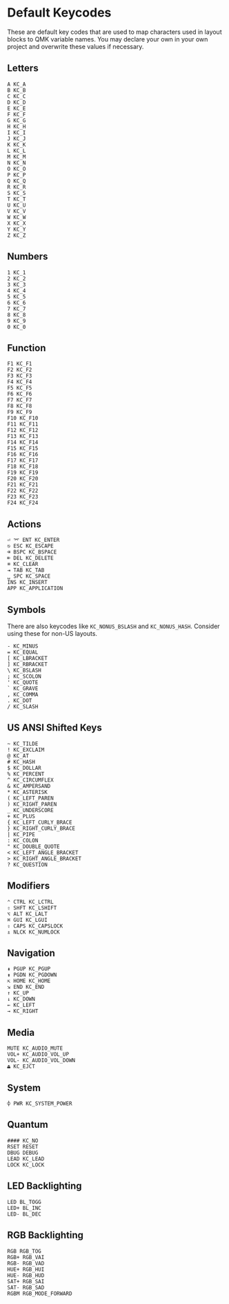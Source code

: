 # Default Keycodes

These are default key codes that are used to map characters used in layout blocks to QMK variable names. You may declare your own in your own project and overwrite these values if necessary.

## Letters

```keycodes
A KC_A
B KC_B
C KC_C
D KC_D
E KC_E
F KC_F
G KC_G
H KC_H
I KC_I
J KC_J
K KC_K
L KC_L
M KC_M
N KC_N
O KC_O
P KC_P
Q KC_Q
R KC_R
S KC_S
T KC_T
U KC_U
V KC_V
W KC_W
X KC_X
Y KC_Y
Z KC_Z
```

## Numbers

```keycodes
1 KC_1
2 KC_2
3 KC_3
4 KC_4
5 KC_5
6 KC_6
7 KC_7
8 KC_8
9 KC_9
0 KC_0
```

## Function

```keycodes
F1 KC_F1
F2 KC_F2
F3 KC_F3
F4 KC_F4
F5 KC_F5
F6 KC_F6
F7 KC_F7
F8 KC_F8
F9 KC_F9
F10 KC_F10
F11 KC_F11
F12 KC_F12
F13 KC_F13
F14 KC_F14
F15 KC_F15
F16 KC_F16
F17 KC_F17
F18 KC_F18
F19 KC_F19
F20 KC_F20
F21 KC_F21
F22 KC_F22
F23 KC_F23
F24 KC_F24
```

## Actions

```keycodes
⏎ ⌤ ENT KC_ENTER
⎋ ESC KC_ESCAPE
⌫ BSPC KC_BSPACE
⌦ DEL KC_DELETE
⌧ KC_CLEAR
⇥ TAB KC_TAB
␣ SPC KC_SPACE
INS KC_INSERT
APP KC_APPLICATION
```

## Symbols

There are also keycodes like `KC_NONUS_BSLASH` and `KC_NONUS_HASH`. Consider using these for non-US layouts.

```keycodes
- KC_MINUS
= KC_EQUAL
[ KC_LBRACKET
] KC_RBRACKET
\ KC_BSLASH
; KC_SCOLON
' KC_QUOTE
` KC_GRAVE
, KC_COMMA
. KC_DOT
/ KC_SLASH
```

## US ANSI Shifted Keys

```keycodes
~ KC_TILDE
! KC_EXCLAIM
@ KC_AT
# KC_HASH
$ KC_DOLLAR
% KC_PERCENT
^ KC_CIRCUMFLEX
& KC_AMPERSAND
* KC_ASTERISK
( KC_LEFT_PAREN
) KC_RIGHT_PAREN
_ KC_UNDERSCORE
+ KC_PLUS
{ KC_LEFT_CURLY_BRACE
} KC_RIGHT_CURLY_BRACE
| KC_PIPE
: KC_COLON
" KC_DOUBLE_QUOTE
< KC_LEFT_ANGLE_BRACKET
> KC_RIGHT_ANGLE_BRACKET
? KC_QUESTION
```

## Modifiers

```keycodes
⌃ CTRL KC_LCTRL
⇧ SHFT KC_LSHIFT
⌥ ALT KC_LALT
⌘ GUI KC_LGUI
⇪ CAPS KC_CAPSLOCK
⇭ NLCK KC_NUMLOCK
```

## Navigation

```keycodes
⇞ PGUP KC_PGUP
⇟ PGDN KC_PGDOWN
⇱ HOME KC_HOME
⇲ END KC_END
↑ KC_UP
↓ KC_DOWN
← KC_LEFT
→ KC_RIGHT
```

## Media
```keycodes
MUTE KC_AUDIO_MUTE
VOL+ KC_AUDIO_VOL_UP
VOL- KC_AUDIO_VOL_DOWN
⏏ KC_EJCT
```

## System
```keycodes
⌽ PWR KC_SYSTEM_POWER
```

## Quantum

```keycodes
#### KC_NO
RSET RESET
DBUG DEBUG
LEAD KC_LEAD
LOCK KC_LOCK
```

## LED Backlighting

```keycodes
LED BL_TOGG
LED+ BL_INC
LED- BL_DEC
```

## RGB Backlighting

```keycodes
RGB RGB_TOG
RGB+ RGB_VAI
RGB- RGB_VAD
HUE+ RGB_HUI
HUE- RGB_HUD
SAT+ RGB_SAI
SAT- RGB_SAD
RGBM RGB_MODE_FORWARD
```
